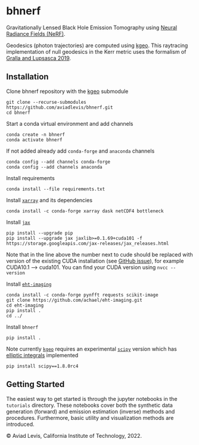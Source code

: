 # bhnerf
Gravitationally Lensed Black Hole Emission Tomography using [Neural Radiance Fields (NeRF)](https://www.matthewtancik.com/nerf).

Geodesics (photon trajectories) are computed using [kgeo](https://github.com/achael/kgeo). This raytracing implementation of null geodesics in the Kerr metric uses the formalism of [Gralla and Lupsasca 2019](https://arxiv.org/abs/1910.12881). 


Installation
---

Clone bhnerf repository with the [kgeo](https://github.com/achael/kgeo) submodule
```
git clone --recurse-submodules https://github.com/aviadlevis/bhnerf.git
cd bhnerf
```

Start a conda virtual environment and add channels
```
conda create -n bhnerf
conda activate bhnerf
```
If not added already add `conda-forge` and `anaconda` channels
```
conda config --add channels conda-forge
conda config --add channels anaconda
```
Install requirements 
```
conda install --file requirements.txt
```
Install [`xarray`](http://xarray.pydata.org/) and its dependencies
```
conda install -c conda-forge xarray dask netCDF4 bottleneck
```
Install [`jax`](https://github.com/google/jax)
```
pip install --upgrade pip
pip install --upgrade jax jaxlib>=0.1.69+cuda101 -f https://storage.googleapis.com/jax-releases/jax_releases.html
```
Note that in the line above the number next to cude should be replaced with version of the existing CUDA installation (see [GitHub issue](https://github.com/google/jax/issues/5231)), for example CUDA10.1 --> cuda101. You can find your CUDA version using `nvcc --version`

Install [`eht-imaging`](https://achael.github.io/eht-imaging/)
```
conda install -c conda-forge pynfft requests scikit-image
git clone https://github.com/achael/eht-imaging.git
cd eht-imaging
pip install .
cd ../
``` 

Install `bhnerf`
```
pip install .
```
Note currently [`kgeo`](https://github.com/achael/kgeo) requires an experimental [`scipy`](https://scipy.github.io/devdocs/release.1.8.0.html) version which has [elliptic integrals](https://scipy.github.io/devdocs/reference/special.html#module-scipy.special) implemented
```
pip install scipy==1.8.0rc4
```

Getting Started
----
The easiest way to get started is through the jupyter notebooks in the `tutorials` directory.
These notebooks cover both the synthetic data generation (forward) and emission estimation (inverse) methods and procedures. Furthermore, 
basic utility and visualization methods are introduced.


&copy; Aviad Levis, California Institute of Technology, 2022.
